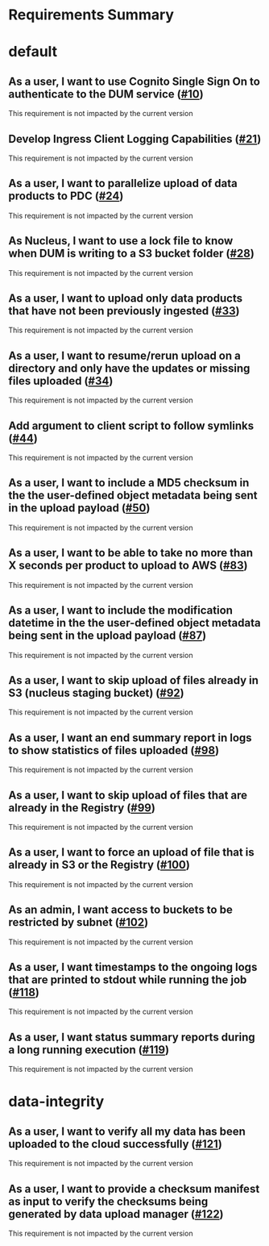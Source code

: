 
Requirements Summary
====================

# default

## As a user, I want to use Cognito Single Sign On to authenticate to the DUM service ([#10](https://github.com/NASA-PDS/data-upload-manager/issues/10)) 


This requirement is not impacted by the current version
## Develop Ingress Client Logging Capabilities ([#21](https://github.com/NASA-PDS/data-upload-manager/issues/21)) 


This requirement is not impacted by the current version
## As a user, I want to parallelize upload of data products to PDC ([#24](https://github.com/NASA-PDS/data-upload-manager/issues/24)) 


This requirement is not impacted by the current version
## As Nucleus, I want to use a lock file to know when DUM is writing to a S3 bucket folder ([#28](https://github.com/NASA-PDS/data-upload-manager/issues/28)) 


This requirement is not impacted by the current version
## As a user, I want to upload only data products that have not been previously ingested ([#33](https://github.com/NASA-PDS/data-upload-manager/issues/33)) 


This requirement is not impacted by the current version
## As a user, I want to resume/rerun upload on a directory and only have the updates or missing files uploaded ([#34](https://github.com/NASA-PDS/data-upload-manager/issues/34)) 


This requirement is not impacted by the current version
## Add argument to client script to follow symlinks ([#44](https://github.com/NASA-PDS/data-upload-manager/issues/44)) 


This requirement is not impacted by the current version
## As a user, I want to include a MD5 checksum in the the user-defined object metadata being sent in the upload payload ([#50](https://github.com/NASA-PDS/data-upload-manager/issues/50)) 


This requirement is not impacted by the current version
## As a user, I want to be able to take no more than X seconds per product to upload to AWS ([#83](https://github.com/NASA-PDS/data-upload-manager/issues/83)) 


This requirement is not impacted by the current version
## As a user, I want to include the modification datetime in the the user-defined object metadata being sent in the upload payload ([#87](https://github.com/NASA-PDS/data-upload-manager/issues/87)) 


This requirement is not impacted by the current version
## As a user, I want to skip upload of files already in S3 (nucleus staging bucket) ([#92](https://github.com/NASA-PDS/data-upload-manager/issues/92)) 


This requirement is not impacted by the current version
## As a user, I want an end summary report in logs to show statistics of files uploaded ([#98](https://github.com/NASA-PDS/data-upload-manager/issues/98)) 


This requirement is not impacted by the current version
## As a user, I want to skip upload of files that are already in the Registry ([#99](https://github.com/NASA-PDS/data-upload-manager/issues/99)) 


This requirement is not impacted by the current version
## As a user, I want to force an upload of file that is already in S3 or the Registry ([#100](https://github.com/NASA-PDS/data-upload-manager/issues/100)) 


This requirement is not impacted by the current version
## As an admin, I want access to buckets to be restricted by subnet ([#102](https://github.com/NASA-PDS/data-upload-manager/issues/102)) 


This requirement is not impacted by the current version
## As a user, I want timestamps to the ongoing logs that are printed to stdout while running the job ([#118](https://github.com/NASA-PDS/data-upload-manager/issues/118)) 


This requirement is not impacted by the current version
## As a user, I want status summary reports during a long running execution ([#119](https://github.com/NASA-PDS/data-upload-manager/issues/119)) 


This requirement is not impacted by the current version
# data-integrity

## As a user, I want to verify all my data has been uploaded to the cloud successfully ([#121](https://github.com/NASA-PDS/data-upload-manager/issues/121)) 


This requirement is not impacted by the current version
## As a user, I want to provide a checksum manifest as input to verify the checksums being generated by data upload manager ([#122](https://github.com/NASA-PDS/data-upload-manager/issues/122)) 


This requirement is not impacted by the current version